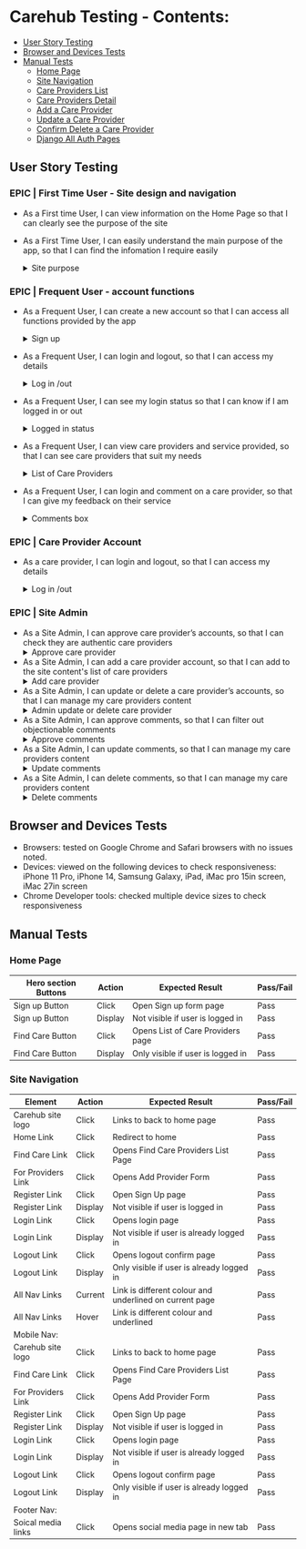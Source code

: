 # Carehub Testing - Contents:
- [User Story Testing](#user-story-testing)
- [Browser and Devices Tests](#browser-tests)
- [Manual Tests](#manual-tests)
  * [Home Page](#home-page)
  * [Site Navigation](#site-nav)
  * [Care Providers List](#providers-list)
  * [Care Providers Detail](#providers-detail)
  * [Add a Care Provider](#add-provider)
  * [Update a Care Provider](#update-provider)
  * [Confirm Delete a Care Provider](#confirm-delete-provider)
  * [Django All Auth Pages](#django-all-auth-pages)

## User Story Testing

### EPIC | First Time User - Site design and navigation
* As a First time User, I can view information on the Home Page so that I can clearly see the purpose of the site 
* As a First Time User, I can easily understand the main purpose of the app, so that I can find the infomation I require easily
    <details>
    <summary>Site purpose</summary>
    * Appropriate hero image on main page
    * Hero heading outlining main purpose of the site
    * Main paragraph and heading explains main purpose of the site
    * About section content, headings and icon explains purpose and features of the site
    ![sitepurpose1](https://github.com/RozWelch/CareHub-Project4-2023/blob/main/assets/readmeimages/featuresimages/cta_section_notloggedin.jpg)
    ![sitepurpose2](https://github.com/RozWelch/CareHub-Project4-2023/blob/main/assets/readmeimages/featuresimages/about_section.jpg)

  * As a First Time User, I can navigate the site so that I can navigate to the information I require in an effective and intuitive fashion
    <details>
    <summary>Navigation</summary>
    * Navbar is easy to read
    * Navbar is available on every page
    * Navbar is responsive, collapses to a burger for smaller size devices
    * Navbar item is a different colour and underlined to show the current page, or on hovering the mouse over a link
    * A link is provided in the navbar to sign up, and also a signup button CTA is displayed on the main page if the user is not logged in.
    ![nav1](https://github.com/RozWelch/CareHub-Project4-2023/blob/main/assets/readmeimages/nav_loggedout.jpg)

  * As a First Time User,  I can view care providers, so that I can browse a list of care providers
    <details>
    <summary>List of Care Providers</summary>
    * A list of Care Providers, with an image and summary details is displayed
    * A CTA button is displayed to view the Care Provider's full details
    ![list](https://github.com/RozWelch/CareHub-Project4-2023/blob/main/assets/readmeimages/featuresimages/providers_list.jpg)
  * As a First Time User,  I can view care providers full profile, so that I can see all of their details and comments 
    <details>
    <summary>Care Providers Details</summary>
    * A detailed view of the Care Provider, with an image is displayed
    * A list of comments made about this provider is displayed at the end of the listing
    ![detail](https://github.com/RozWelch/CareHub-Project4-2023/blob/main/assets/readmeimages/providerdetails.jpg)


### EPIC | Frequent User - account functions
* As a Frequent User, I can create a new account so that I can access all functions provided by the app
    <details>
    <summary>Sign up</summary>
    * A link is provided in the navbar to sign up, and also a signup button CTA is displayed on the main page if the user is not logged in.
    ![signup](https://github.com/RozWelch/CareHub-Project4-2023/blob/main/assets/readmeimages/featuresimages/sign_up.jpg)

* As a Frequent User,  I can login and logout, so that I can access my details 
    <details>
    <summary>Log in /out</summary>
    * A link is provided in the navbar to log in or log out
    * If login is selected, A login form is then available
    * If logout is selected, the user is asked if they are sure they wish to logout
    ![signin](https://github.com/RozWelch/CareHub-Project4-2023/blob/main/assets/readmeimages/featuresimages/sign_in.jpg)
    ![signout](https://github.com/RozWelch/CareHub-Project4-2023/blob/main/assets/readmeimages/featuresimages/sign_out.jpg)

* As a Frequent User, I can see my login status so that I can know if I am logged in or out
    <details>
    <summary>Logged in status</summary>
    * An icon and user name is displayed if the user is logged in
    * If the user is not logged: register and login menu items are displayed
    ![status](https://github.com/RozWelch/CareHub-Project4-2023/blob/main/assets/readmeimages/testingimages/loggedin.jpg)
    ![nav1](https://github.com/RozWelch/CareHub-Project4-2023/blob/main/assets/readmeimages/nav_loggedout.jpg)
    
* As a Frequent User,  I can view care providers and service provided, so that I can see care providers that suit my needs 
    <details>
    <summary>List of Care Providers</summary>
    * A list of Care Providers, with an image and summary details is displayed
    * A CTA button is displayed to view the Care Provider's full details
    ![list](https://github.com/RozWelch/CareHub-Project4-2023/blob/main/assets/readmeimages/featuresimages/providers_list.jpg)
    * A detailed view of the Care Provider, with an image is displayed
    * A list of comments made about this provider is displayed at the end of the listing
    ![detail](https://github.com/RozWelch/CareHub-Project4-2023/blob/main/assets/readmeimages/providerdetails.jpg)

* As a Frequent User,  I can login and comment on a care provider, so that I can give my feedback on their service
    <details>
    <summary>Comments box</summary>
    * A comment box is displayed under the Care Provider details section, if the user is logged in
    ![comments](https://github.com/RozWelch/CareHub-Project4-2023/blob/main/assets/readmeimages/featuresimages/comments.jpg)

### EPIC | Care Provider Account
* As a care provider,  I can login and logout, so that I can access my details
    <details>
    <summary>Log in /out</summary>
    * A link is provided in the navbar to log in or log out
    * If login is selected, A login form is then available
    * If logout is selected, the user is asked if they are sure they wish to logout
    ![signin](https://github.com/RozWelch/CareHub-Project4-2023/blob/main/assets/readmeimages/featuresimages/sign_in.jpg)
    ![signout](https://github.com/RozWelch/CareHub-Project4-2023/blob/main/assets/readmeimages/featuresimages/sign_out.jpg)

    * As a care provider,  I can see my login status so that I can know if I am logged in or out 
    <details>
    <summary>Logged in status</summary>
    * An icon and user name is displayed if the user is logged in
    * If the user is not logged: register and login menu items are displayed
    ![status](https://github.com/RozWelch/CareHub-Project4-2023/blob/main/assets/readmeimages/testingimages/loggedin.jpg)
    ![nav1](https://github.com/RozWelch/CareHub-Project4-2023/blob/main/assets/readmeimages/nav_loggedout.jpg)

    * As a care provider,  I can create an account, so that I can add my details 
    <details>
    <summary>Add a care provider</summary>
    * If the user is logged in, a new care provider account can be created, which is approved by Admin
    ![addprovider](https://github.com/RozWelch/CareHub-Project4-2023/blob/main/assets/readmeimages/featuresimages/add_provider.jpg)  

    * As a care provider,  I can update my account details, so that I can manage my account content
    <details>
    <summary>Edit a care provider</summary>
    * If the user is logged in, Edit button is displayed under the Care Provider details created by that user
    * If the user is logged in, a care provider can edit a Care Provider which was created by them
    ![editprovider](https://github.com/RozWelch/CareHub-Project4-2023/blob/main/assets/readmeimages/featuresimages/edit_provider.jpg) 

    * As a care provider,  I can delete my account details, so that I can manage my account 

    https://github.com/RozWelch/CareHub-Project4-2023/blob/main/assets/readmeimages/featuresimages/delete_provider.jpg
    <details>
    <summary>Delete a care provider</summary>
    * If the user is logged in, Delete button is displayed under the Care Provider details created by that user
    * If the user is logged in, a care provider can delete a Care Provider which was created by them
    * They will be asked to confirm they wish to delete
    ![deleteprovider](https://github.com/RozWelch/CareHub-Project4-2023/blob/main/assets/readmeimages/featuresimages/delete_provider.jpg) 


### EPIC |  Site Admin
* As a Site Admin,  I can approve care provider’s accounts, so that I can check they are authentic care providers
    <details>
    <summary>Approve care provider</summary>
    * From the admin panel, the Site Admin can approve a provider
    ![adminappprovider](https://github.com/RozWelch/CareHub-Project4-2023/blob/main/assets/readmeimages/testingimages/admin_approve_careprovider.jpg) 
* As a Site Admin,  I can add a care provider account, so that I can add to the site content's list of care providers
    <details>
    <summary>Add care provider</summary>
    * From the admin panel, the Site Admin can add a provider
    ![adminaddprovider](https://github.com/RozWelch/CareHub-Project4-2023/blob/main/assets/readmeimages/testingimages/admin_add_provider.jpg)
* As a Site Admin,  I can update or delete a care provider’s accounts, so that I can manage my care providers content
    <details>
    <summary>Admin update or delete care provider</summary>
    * From the admin panel, the Site Admin can update or delete a provider
    ![admindelprovider](https://github.com/RozWelch/CareHub-Project4-2023/blob/main/assets/readmeimages/testingimages/admin_delete_provider.jpg)
    ![admineditprovider](https://github.com/RozWelch/CareHub-Project4-2023/blob/main/assets/readmeimages/testingimages/admin_update_careprovider.jpg)
* As a Site Admin,  I can approve comments, so that I can filter out objectionable comments
    <details>
    <summary>Approve comments</summary>
    * From the admin panel, the Site Admin can approve comments
    ![adminappcomms](https://github.com/RozWelch/CareHub-Project4-2023/blob/main/assets/readmeimages/testingimages/admin_approve_delete_coms.jpg)
* As a Site Admin, I can update comments, so that I can manage my care providers content
    <details>
    <summary>Update comments</summary>
    * From the admin panel, the Site Admin can update comments
    ![adminupdatecomms](https://github.com/RozWelch/CareHub-Project4-2023/blob/main/assets/readmeimages/testingimages/admin_edit_provider.jpg)
* As a Site Admin, I can delete comments, so that I can manage my care providers content
    <details>
    <summary>Delete comments</summary>
    * From the admin panel, the Site Admin can delete comments
    ![admindelcomms](https://github.com/RozWelch/CareHub-Project4-2023/blob/main/assets/readmeimages/testingimages/admin_approve_delete_coms.jpg)


## Browser and Devices Tests
* Browsers: tested on Google Chrome and Safari browsers with no issues noted.
* Devices: viewed on the following devices to check responsiveness: iPhone 11 Pro, iPhone 14, Samsung Galaxy, iPad, iMac pro 15in screen, iMac 27in screen
* Chrome Developer tools: checked multiple device sizes to check responsiveness

## Manual Tests

### Home Page
| Hero section Buttons  | Action   | Expected Result                   | Pass/Fail |
|-----------------------|----------|-----------------------------------|-----------|
| Sign up Button        | Click    | Open Sign up form page            | Pass      |
| Sign up Button        | Display  | Not visible if user is logged in  | Pass      |
| Find Care Button      | Click    | Opens List of Care Providers page | Pass      |
| Find Care Button      | Display  | Only visible if user is logged in | Pass      |

### Site Navigation
| Element               | Action     | Expected Result                                                    | Pass/Fail |
|-----------------------|------------|--------------------------------------------------------------------|-----------|
| Carehub site logo     | Click      | Links to back to home page                                         | Pass      |
| Home Link             | Click      | Redirect to home                                                   | Pass      |
| Find Care Link        | Click      | Opens Find Care Providers List Page                                | Pass      |
| For Providers Link    | Click      | Opens Add Provider Form                                            | Pass      |
| Register Link         | Click      | Open Sign Up page                                                  | Pass      |
| Register Link         | Display    | Not visible if user is logged in                                   | Pass      |
| Login Link            | Click      | Opens login page                                                   | Pass      |
| Login Link            | Display    | Not visible if user is already logged in                           | Pass      |
| Logout Link           | Click      | Opens logout confirm page                                          | Pass      |
| Logout Link           | Display    | Only visible if user is already logged in                          | Pass      |
| All Nav Links         | Current    | Link is different colour and underlined on current page            | Pass      |
| All Nav Links         | Hover      | Link is different colour and underlined                            | Pass      |    
| Mobile Nav:           |            |                                                                    |           |
| Carehub site logo     | Click      | Links to back to home page                                         | Pass      |
| Find Care Link        | Click      | Opens Find Care Providers List Page                                | Pass      |
| For Providers Link    | Click      | Opens Add Provider Form                                            | Pass      |
| Register Link         | Click      | Open Sign Up page                                                  | Pass      |
| Register Link         | Display    | Not visible if user is logged in                                   | Pass      |
| Login Link            | Click      | Opens login page                                                   | Pass      |
| Login Link            | Display    | Not visible if user is already logged in                           | Pass      |
| Logout Link           | Click      | Opens logout confirm page                                          | Pass      |
| Logout Link           | Display    | Only visible if user is already logged in                          | Pass      |
| Footer Nav:           |            |                                                                    |           |
| Soical media links    | Click      | Opens social media page in new tab                                 | Pass      |